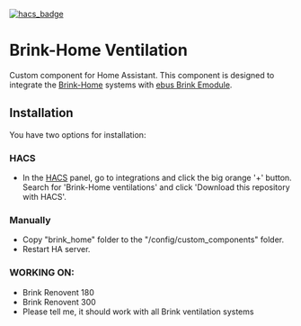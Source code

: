 [![hacs_badge](https://img.shields.io/badge/HACS-Default-41BDF5.svg)](https://github.com/hacs/integration)

# Brink-Home Ventilation

Custom component for Home Assistant. This component is designed to integrate the [Brink-Home](https://www.brink-home.com/) systems with [ebus Brink Emodule](https://www.brinkclimatesystems.nl/documenten/brink-home-emodule-imodule-614491.pdf).

## Installation

You have two options for installation:

### HACS

- In the [HACS](https://hacs.xyz) panel, go to integrations and click the big orange '+' button. Search for 'Brink-Home ventilations' and click \'Download this repository with HACS'.

### Manually

- Copy "brink_home" folder to the "/config/custom_components" folder.
- Restart HA server.

### WORKING ON:
- Brink Renovent 180
- Brink Renovent 300
- Please tell me, it should work with all Brink ventilation systems
